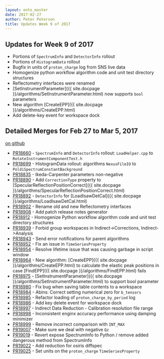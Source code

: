 ```yaml
---
layout: onto_master
date: 2017-02-27
author: Peter Peterson
title: Updates Week 9 of 2017
---
```

Updates for Week 9 of 2017
--------------------------

* Portions of `SpectrumInfo` and `DetectorInfo` rollout
* Portions of `HistogramData` rollout
* Bugfix in units of `proton_charge` log from SNS live data
* Homogenize python workflow algorithm code and unit test directory structures
* Reflectometry interfaces were renamed
* [SetInstrumentParameter]({{ site.docpage }}/algorithms/SetInstrumentParameter.html) now supports `bool` parameters
* New algorithm [CreateEPP]({{ site.docpage }}/algorithms/CreateEPP.html)
* Add delete-key event for workspace dock

Detailed Merges for Feb 27 to Mar 5, 2017
-----------------------------------------
[on github](https://github.com/mantidproject/mantid/pulls?q=is%3Apr+merged%3A2017-02-28..2017-03-05)

* [PR18660](https://github.com/mantidproject/mantid/pull/18660) - `SpectrumInfo` and `DetectorInfo` rollout: `LoadHelper.cpp` to `RotateInstrumentComponentTest.h`
* [PR18699](https://github.com/mantidproject/mantid/pull/18699) - HistogramData rollout: algorithms `NexusFileIO` to `PoldiSpectrumConstantBackground`
* [PR18835](https://github.com/mantidproject/mantid/pull/18835) - Ikeda-Carpenter parameters non-negative
* [PR18890](https://github.com/mantidproject/mantid/pull/18890) - Add `CorrectionType` property to [SpecularReflectionPositionCorrect]({{ site.docpage }}/algorithms/SpecularReflectionPositionCorrect.html)
* [PR18892](https://github.com/mantidproject/mantid/pull/18892) - `DetectorInfo` for [LoadIsawDetCal]({{ site.docpage }}/algorithms/LoadIsawDetCal.html)
* [PR18902](https://github.com/mantidproject/mantid/pull/18902) - Rename old and new Reflectometry interfaces
* [PR18908](https://github.com/mantidproject/mantid/pull/18908) - Add patch release notes generator
* [PR18912](https://github.com/mantidproject/mantid/pull/18912) - Homogenize Python workflow algorithm code and unit test directory structures
* [PR18939](https://github.com/mantidproject/mantid/pull/18939) - Forbid group workspaces in Indirect->Corrections, Indirect->Analysis
* [PR18943](https://github.com/mantidproject/mantid/pull/18943) - Send error notifications for parent algorithms
* [PR18952](https://github.com/mantidproject/mantid/pull/18952) - Fix an issue in `TimeSeriesProperty`
* [PR18954](https://github.com/mantidproject/mantid/pull/18954) - Resolve lifetime issue that was causing garbage in script window
* [PR18964](https://github.com/mantidproject/mantid/pull/18964) - New algorithm: [CreateEPP]({{ site.docpage }}/algorithms/CreateEPP.html) to calculate the elastic peak positions in case [FindEPP]({{ site.docpage }}/algorithms/FindEPP.html) fails
* [PR18975](https://github.com/mantidproject/mantid/pull/18975) - [SetInstrumentParameter]({{ site.docpage }}/algorithms/SetInstrumentParameter.html) to support bool parameter
* [PR18980](https://github.com/mantidproject/mantid/pull/18980) - Fix bug when saving table contents to a workspace
* [PR18984](https://github.com/mantidproject/mantid/pull/18984) - Abins: Correct setting numerical zero for `b_tensors`
* [PR18985](https://github.com/mantidproject/mantid/pull/18985) - Refactor loading of `proton_charge_by_period` log
* [PR18986](https://github.com/mantidproject/mantid/pull/18986) - Add key delete event for workspace dock
* [PR18997](https://github.com/mantidproject/mantid/pull/18997) - Indirect Data Reduction - Calibration resolution file range
* [PR18998](https://github.com/mantidproject/mantid/pull/18998) - Inconsistent enginx accuracy performance using damping minimizer
* [PR18999](https://github.com/mantidproject/mantid/pull/18999) - Remove incorrect comparison with `INT_MAX`
* [PR19007](https://github.com/mantidproject/mantid/pull/19007) - Make sure we deal with negative `Qz`
* [PR19019](https://github.com/mantidproject/mantid/pull/19019) - Revert expose SpectrumInfo to Python / remove added dangerous method from SpectrumInfo
* [PR19022](https://github.com/mantidproject/mantid/pull/19022) - Add reduction for osiris diffspec
* [PR19025](https://github.com/mantidproject/mantid/pull/19025) - Set units on the `proton_charge` `TimeSeriesProperty`
